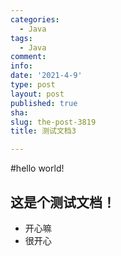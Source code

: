 ```yaml
---
categories:
  - Java
tags:
  - Java
comment: 
info: 
date: '2021-4-9'
type: post
layout: post
published: true
sha: 
slug: the-post-3819
title: 测试文档3

---
```



#hello world!
## 这是个测试文档！
* 开心嘛
* 很开心